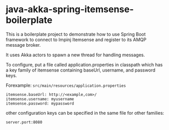 # java-akka-spring-itemsense-boilerplate
This is a boilerplate project to demonstrate how to use Spring Boot 
framework to connect to Impinj Itemsense and register to its AMQP message
broker.

It uses Akka actors to spawn a new thread for handling messages.

To configure, put a file called application.properties in classpath which 
has a key family of itemsense containing baseUrl, username, and password
keys.

Forexample: `src/main/resources/application.properties`

```
itemsense.baseUrl: http://<example,com>/
itemsense.username: myusername
itemsense.password: mypassword
```


other configuration keys can be specified in the same file for other families: 
```
server.port:8080
```